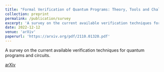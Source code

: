 ```yaml
---
title: "Formal Verification of Quantum Programs: Theory, Tools and Challenges"
collection: preprint
permalink: /publication/survey
excerpt: 'A survey on the current available verification techniques for quantum programs and circuits.'
date: 2022-12-12
venue: 'arXiv'
paperurl: 'https://arxiv.org/pdf/2110.01320.pdf'
---
```

A survey on the current available verification techniques for quantum programs and circuits.

[arXiv](https://arxiv.org/abs/2110.01320)
